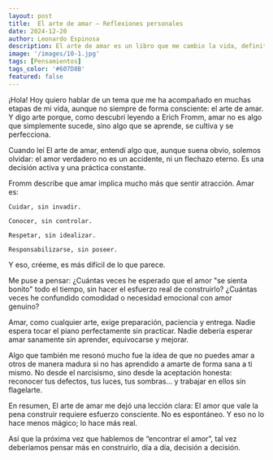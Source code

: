 ```yaml
---
layout: post
title:  El arte de amar – Reflexiones personales
date: 2024-12-20
author: Leonardo Espinosa
description: El arte de amar es un libro que me cambio la vida, definitivamente siempre hay mucho que aprender.
image: '/images/10-1.jpg'
tags: [Pensamientos]
tags_color: '#607D8B'
featured: false
---
```

¡Hola!
Hoy quiero hablar de un tema que me ha acompañado en muchas etapas de mi vida, aunque no siempre de forma consciente: el arte de amar. Y digo arte porque, como descubrí leyendo a Erich Fromm, amar no es algo que simplemente sucede, sino algo que se aprende, se cultiva y se perfecciona.

Cuando leí El arte de amar, entendí algo que, aunque suena obvio, solemos olvidar: el amor verdadero no es un accidente, ni un flechazo eterno. Es una decisión activa y una práctica constante.

Fromm describe que amar implica mucho más que sentir atracción. Amar es:

    Cuidar, sin invadir.

    Conocer, sin controlar.

    Respetar, sin idealizar.

    Responsabilizarse, sin poseer.

Y eso, créeme, es más difícil de lo que parece.

Me puse a pensar:
¿Cuántas veces he esperado que el amor "se sienta bonito" todo el tiempo, sin hacer el esfuerzo real de construirlo?
¿Cuántas veces he confundido comodidad o necesidad emocional con amor genuino?

Amar, como cualquier arte, exige preparación, paciencia y entrega.
Nadie espera tocar el piano perfectamente sin practicar. Nadie debería esperar amar sanamente sin aprender, equivocarse y mejorar.

Algo que también me resonó mucho fue la idea de que no puedes amar a otros de manera madura si no has aprendido a amarte de forma sana a ti mismo.
No desde el narcisismo, sino desde la aceptación honesta: reconocer tus defectos, tus luces, tus sombras... y trabajar en ellos sin flagelarte.

En resumen, El arte de amar me dejó una lección clara:
El amor que vale la pena construir requiere esfuerzo consciente. No es espontáneo. Y eso no lo hace menos mágico; lo hace más real.

Así que la próxima vez que hablemos de “encontrar el amor”, tal vez deberíamos pensar más en construirlo, día a día, decisión a decisión.